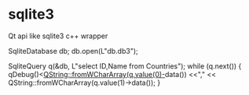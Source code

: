 # sqlite3
Qt api like sqlite3 c++ wrapper

SqliteDatabase db;
db.open(L"db.db3");

SqliteQuery q(&db, L"select ID,Name from Countries");
while (q.next())
{
    qDebug()<<QString::fromWCharArray(q.value(0)->data()) <<"," << QString::fromWCharArray(q.value(1)->data());
}

